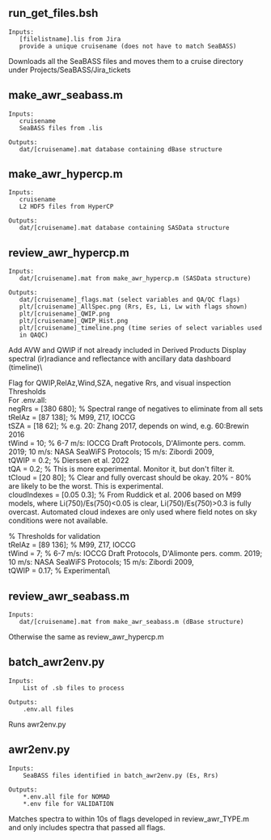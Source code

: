 ## run_get_files.bsh
    Inputs:
       [filelistname].lis from Jira
       provide a unique cruisename (does not have to match SeaBASS)

   Downloads all the SeaBASS files and moves them to a cruise directory
   under Projects/SeaBASS/Jira_tickets

## make_awr_seabass.m
    Inputs:
       cruisename
       SeaBASS files from .lis

    Outputs:
       dat/[cruisename].mat database containing dBase structure

## make_awr_hypercp.m
    Inputs:
       cruisename
       L2 HDF5 files from HyperCP

    Outputs:
       dat/[cruisename].mat database containing SASData structure

## review_awr_hypercp.m
    Inputs:
       dat/[cruisename].mat from make_awr_hypercp.m (SASData structure)

    Outputs:
       dat/[cruisename]_flags.mat (select variables and QA/QC flags)
       plt/[cruisename]_AllSpec.png (Rrs, Es, Li, Lw with flags shown)
       plt/[cruisename]_QWIP.png
       plt/[cruisename]_QWIP_Hist.png
       plt/[cruisename]_timeline.png (time series of select variables used
       in QAQC)

 Add AVW and QWIP if not already included in Derived Products
 Display spectral (ir)radiance and reflectance with ancillary data
 dashboard (timeline)\

 Flag for QWIP,RelAz,Wind,SZA, negative Rrs, and visual inspection\
 Thresholds\
 For .env.all:\
 negRrs = [380 680]; % Spectral range of negatives to eliminate from all sets\
 tRelAz = [87 138]; % M99, Z17, IOCCG\
 tSZA = [18 62]; % e.g. 20: Zhang 2017, depends on wind, e.g. 60:Brewin 2016\
 tWind = 10; %  6-7 m/s: IOCCG Draft Protocols, D'Alimonte pers. comm. 2019; 10 m/s: NASA SeaWiFS Protocols; 15 m/s: Zibordi 2009,\
 tQWIP = 0.2; % Dierssen et al. 2022\
 tQA = 0.2; % This is more experimental. Monitor it, but don't filter it.\
 tCloud = [20 80]; % Clear and fully overcast should be okay. 20% - 80% are likely to be the worst. This is experimental.\
 cloudIndexes = [0.05 0.3]; % From Ruddick et al. 2006 based on M99 models, where Li(750)/Es(750)<0.05 is clear, Li(750)/Es(750)>0.3 is fully overcast. Automated cloud indexes are only used where field notes on sky conditions were not available.

% Thresholds for validation\
tRelAz = [89 136]; % M99, Z17, IOCCG\
tWind = 7; %  6-7 m/s: IOCCG Draft Protocols, D'Alimonte pers. comm. 2019; 10 m/s: NASA SeaWiFS Protocols; 15 m/s: Zibordi 2009,\
tQWIP = 0.17; % Experimental\

## review_awr_seabass.m
    Inputs:
       dat/[cruisename].mat from make_awr_seabass.m (dBase structure)

   Otherwise the same as review_awr_hypercp.m

## batch_awr2env.py
    Inputs:
        List of .sb files to process

    Outputs:
        .env.all files
Runs awr2env.py

## awr2env.py
    Inputs:
        SeaBASS files identified in batch_awr2env.py (Es, Rrs)

    Outputs:
        *.env.all file for NOMAD
        *.env file for VALIDATION
Matches spectra to within 10s of flags developed in review_awr_TYPE.m and only includes spectra that passed all flags.


